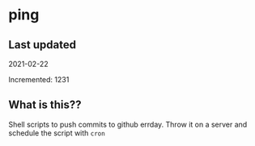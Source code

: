 # ping

## Last updated
2021-02-22

Incremented: 1231

## What is this??
Shell scripts to push commits to github errday. Throw it on a server and schedule the script with `cron`
